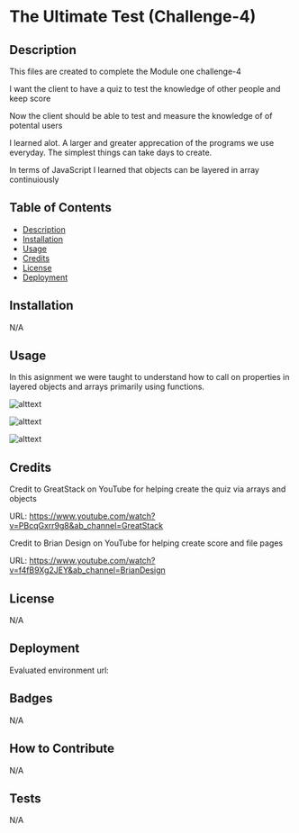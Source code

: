 # The Ultimate Test (Challenge-4)

## Description

This files are created to complete the Module one challenge-4

I want the client to have a quiz to test the knowledge of other people and keep score

Now the client should be able to test and measure the knowledge of of potental users

I learned alot. A larger and greater apprecation of the programs we use everyday. The simplest things can take days to create. 

In terms of JavaScript I learned that objects can be layered in array continuiously

## Table of Contents 

- [Description](#Decription)
- [Installation](#Installation)
- [Usage](#Usage)
- [Credits](#Credits)
- [License](#License)
- [Deployment](#Deployment)

## Installation

N/A

## Usage

In this asignment we were taught to understand how to call on properties in layered objects and arrays primarily using functions. 

![alttext](assets-2/images/)

![alttext](assets-2/images/)

![alttext](assets-2/images/)

## Credits

Credit to GreatStack on YouTube for helping create the quiz via arrays and objects

URL: https://www.youtube.com/watch?v=PBcqGxrr9g8&ab_channel=GreatStack

Credit to Brian Design on YouTube for helping create score and file pages

URL: https://www.youtube.com/watch?v=f4fB9Xg2JEY&ab_channel=BrianDesign

## License

N/A

## Deployment

Evaluated environment url:

## Badges

N/A

## How to Contribute

N/A

## Tests

N/A
